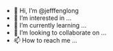 - 👋 Hi, I’m @jefffenglong
- 👀 I’m interested in ...
- 🌱 I’m currently learning ...
- 💞️ I’m looking to collaborate on ...
- 📫 How to reach me ...

<!---
jefffenglong/jefffenglong is a ✨ special ✨ repository because its `README.md` (this file) appears on your GitHub profile.
You can click the Preview link to take a look at your changes.
--->
